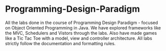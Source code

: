 # Programming-Design-Paradigm

All the labs done in the course of Programming Design Paradigm - focused on Object Oriented Programming in Java. We have explored frameworks like the MVC, Schedulers and Vistors through the labs. Also have made games like a Tic Tac Toe with a model, view and controller architecture. All labs strictly follow the documentation and formatting rules.  

